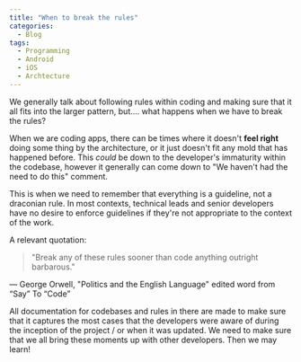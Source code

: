 ```yaml
---
title: "When to break the rules"
categories:
  - Blog
tags:
  - Programming
  - Android
  - iOS
  - Archtecture
---
```


We generally talk about following rules within coding and making sure that it all fits into the larger pattern, but.... what happens when we have to break the rules?

When we are coding apps, there can be times where it doesn't **feel right** doing some thing by the architecture, or it just doesn't fit any mold that has happened before. This *could* be down to the developer's immaturity within the codebase, however it generally can come down to "We haven't had the need to do this" comment.

This is when we need to remember that everything is a guideline, not a draconian rule. In most contexts, technical leads and senior developers have no desire to enforce  guidelines if they're not appropriate to the context of the work. 

A relevant quotation:

> "Break any of these rules sooner than code anything outright barbarous."

— George Orwell, "Politics and the English Language" edited word from “Say” To “Code”

All documentation for codebases and rules in there are made to make sure that it captures the most cases that the developers were aware of during the inception of the project / or when it was updated. We need to make sure that we all bring these moments up with other developers. Then we may learn!